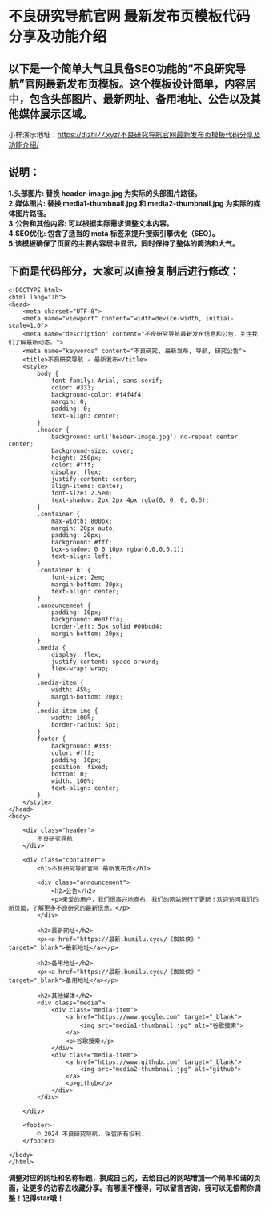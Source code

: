 # 不良研究导航官网 最新发布页模板代码分享及功能介绍

## 以下是一个简单大气且具备SEO功能的“不良研究导航”官网最新发布页模板。这个模板设计简单，内容居中，包含头部图片、最新网址、备用地址、公告以及其他媒体展示区域。
小样演示地址：https://dizhi77.xyz/不良研究导航官网最新发布页模板代码分享及功能介绍/
## 说明：
**1.头部图片: 替换 header-image.jpg 为实际的头部图片路径。<br>**
**2.媒体图片: 替换 media1-thumbnail.jpg 和 media2-thumbnail.jpg 为实际的媒体图片路径。<br>**
**3.公告和其他内容: 可以根据实际需求调整文本内容。<br>**
**4.SEO优化: 包含了适当的 meta 标签来提升搜索引擎优化（SEO）。<br>**
**5.该模板确保了页面的主要内容居中显示，同时保持了整体的简洁和大气。<br>**

## 下面是代码部分，大家可以直接复制后进行修改：
```
<!DOCTYPE html>
<html lang="zh">
<head>
    <meta charset="UTF-8">
    <meta name="viewport" content="width=device-width, initial-scale=1.0">
    <meta name="description" content="不良研究导航最新发布信息和公告，关注我们了解最新动态。">
    <meta name="keywords" content="不良研究, 最新发布, 导航, 研究公告">
    <title>不良研究导航 - 最新发布</title>
    <style>
        body {
            font-family: Arial, sans-serif;
            color: #333;
            background-color: #f4f4f4;
            margin: 0;
            padding: 0;
            text-align: center;
        }
        .header {
            background: url('header-image.jpg') no-repeat center center;
            background-size: cover;
            height: 250px;
            color: #fff;
            display: flex;
            justify-content: center;
            align-items: center;
            font-size: 2.5em;
            text-shadow: 2px 2px 4px rgba(0, 0, 0, 0.6);
        }
        .container {
            max-width: 800px;
            margin: 20px auto;
            padding: 20px;
            background: #fff;
            box-shadow: 0 0 10px rgba(0,0,0,0.1);
            text-align: left;
        }
        .container h1 {
            font-size: 2em;
            margin-bottom: 20px;
            text-align: center;
        }
        .announcement {
            padding: 10px;
            background: #e0f7fa;
            border-left: 5px solid #00bcd4;
            margin-bottom: 20px;
        }
        .media {
            display: flex;
            justify-content: space-around;
            flex-wrap: wrap;
        }
        .media-item {
            width: 45%;
            margin-bottom: 20px;
        }
        .media-item img {
            width: 100%;
            border-radius: 5px;
        }
        footer {
            background: #333;
            color: #fff;
            padding: 10px;
            position: fixed;
            bottom: 0;
            width: 100%;
            text-align: center;
        }
    </style>
</head>
<body>

    <div class="header">
        不良研究导航
    </div>

    <div class="container">
        <h1>不良研究导航官网 最新发布页</h1>

        <div class="announcement">
            <h2>公告</h2>
            <p>亲爱的用户，我们很高兴地宣布，我们的网站进行了更新！欢迎访问我们的新页面，了解更多不良研究的最新信息。</p>
        </div>

        <h2>最新网址</h2>
        <p><a href="https://最新.bumilu.cyou/《蜘蛛侠》" target="_blank">最新地址</a></p>

        <h2>备用地址</h2>
        <p><a href="https://最新.bumilu.cyou/《蜘蛛侠》" target="_blank">备用地址</a></p>

        <h2>其他媒体</h2>
        <div class="media">
            <div class="media-item">
                <a href="https://www.google.com" target="_blank">
                    <img src="media1-thumbnail.jpg" alt="谷歌搜索">
                </a>
                <p>谷歌搜索</p>
            </div>
            <div class="media-item">
                <a href="https://www.github.com" target="_blank">
                    <img src="media2-thumbnail.jpg" alt="github">
                </a>
                <p>github</p>
            </div>
        </div>

    </div>

    <footer>
        © 2024 不良研究导航. 保留所有权利.
    </footer>

</body>
</html>
```
**调整对应的网址和名称标题，换成自己的，去给自己的网站增加一个简单和谐的页面，让更多的访客去收藏分享。有哪里不懂得，可以留言咨询，我可以无偿帮你调整！记得star哦！**
